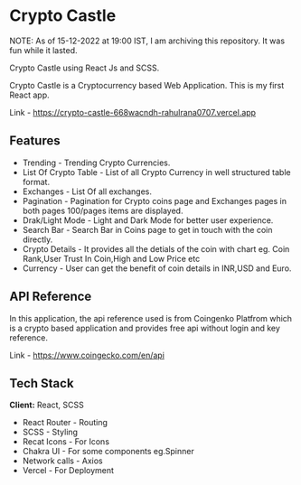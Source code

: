 
# Crypto Castle

NOTE: As of 15-12-2022 at 19:00 IST, I am archiving this repository. It was fun while it lasted.

Crypto Castle using React Js and SCSS.

Crypto Castle is a Cryptocurrency based Web Application. This is my first React app.

Link - https://crypto-castle-668wacndh-rahulrana0707.vercel.app
## Features

- Trending - Trending Crypto Currencies.
- List Of Crypto Table - List of all Crypto Currency in well structured table format.
- Exchanges - List Of all exchanges.
- Pagination - Pagination for Crypto coins page and Exchanges pages in both pages 100/pages items are displayed. 
- Drak/Light Mode - Light and Dark Mode for better user experience.
- Search Bar - Search Bar in Coins page to get in touch with the coin directly.
- Crypto Details - It provides all the detials of the coin with chart eg. Coin Rank,User Trust In Coin,High and Low Price etc
- Currency - User can get the benefit of coin details in INR,USD and Euro.

## API Reference 

In this application, the api reference used is from Coingenko Platfrom which is a crypto based 
application and provides free api without login and key reference.

Link - https://www.coingecko.com/en/api


## Tech Stack

**Client:** React, SCSS

- React Router - Routing
- SCSS - Styling
- Recat Icons - For Icons
- Chakra UI - For some components eg.Spinner
- Network calls - Axios
- Vercel - For Deployment
